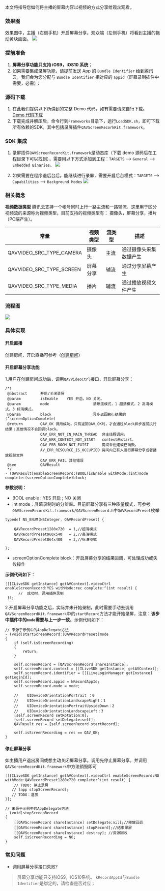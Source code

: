 本文将指导您如何将主播的屏幕内容以视频的方式分享给观众观看。
### 效果图
效果图中，主播（右侧手机）开启屏幕分享，观众端（左侧手机）将看到主播的拖动黄块画面。
![](https://main.qcloudimg.com/raw/570051276c21297d4556d4044f197d97.gif)

### 提前准备
1. **屏幕分享功能只支持 iOS9，iOS10 系统**；
2. 如果需要集成录屏功能，请提前发送 App 的 `Bundle Identifier` 给到腾讯云，我们会为您分配与 `Bundle Identifier` 相对应的 `appid`（屏幕录制插件中需要，必需）；


### 源码下载
1. 在此我们提供以下所讲到的完整 Demo 代码，如有需要请您自行下载。 [Demo 代码下载](	http://dldir1.qq.com/hudongzhibo/ILiveSDK/Demo/iOS/SreenRecord_Demo.zip)
2. 下载完成并解压后，命令行到`Frameworks`目录下，运行`LoadSDK.sh`，即可下载所有依赖的SDK，其中包括录屏插件`QAVScreenRecorkKit.framework`。

### SDK 集成
1. 录屏插件`QAVScreenRecordKit.framework`是动态库（下载 demo 源码后在工程目录下可以找到），需要用以下方式添加到工程：`TARGETS` --> `General` --> `Embedded Binaries`。
![](https://main.qcloudimg.com/raw/3dffb25a3400b2a1ae690c59a3ef263e.png)

2. 如果需要在程序退后台后，能继续进行录屏，需要开启后台模式：`TARGETS` --> `Capabilities` --> `Background Modes`
![](https://main.qcloudimg.com/raw/3b749f3ba5dfcc09bf4c8d44cd4afba6.png)


### 相关概念
**视频数据类型**
 腾讯云支持一个帐号同时上行一路主流和一路辅流，这里用于区分视频流的来源称为视频类型，目前支持的视频类型有： 摄像头，屏幕分享，播片（PC端产生）。

|常量|视频类型|流类型|描述|
|--|--|--|--|
|QAVVIDEO_SRC_TYPE_CAMERA|摄像头|主流|通过摄像头采集数据产生|
|QAVVIDEO_SRC_TYPE_SCREEN|屏幕分享|辅流|通过分享屏幕产生|
|QAVVIDEO_SRC_TYPE_MEDIA|播片|辅流|通过播放视频文件产生|

### 流程图
![](https://main.qcloudimg.com/raw/9689580d2f0a701d490f36c2603f97a4.png)

### 具体实现

#### 开启直播
创建房间，开启直播可参考（[创建房间](https://cloud.tencent.com/document/product/647/16811)）

#### 开启屏幕分享功能

1.用户在创建房间成功后，调用`QAVVideoCtrl`接口，开启屏幕分享：

```
/*!
 @abstract      开启/关闭录屏
 @param         isEnable    YES 开启，NO 关闭。
 @param         mode                    清晰度模式，1 超清模式，2 高清模式，3 标清模式。
 @param         block                   异步返回执行结果的 (^screenOptionComplete)
 @return        QAV_OK 调用成功。只有返回QAV_OK时，才会通过block异步返回执行结果；其他情况不会回调block。
                QAV_ERR_NOT_IN_MAIN_THREAD  非主线程调用。
                QAV_ERR_CONTEXT_NOT_START   context未start。
                QAV_ERR_ROOM_NOT_EXIST      房间未创建或已销毁。
                AV_ERR_RESOURCE_IS_OCCUPIED 房间内已有人进行屏幕分享或者播放视频文件
                QAV_ERR_FAIL 其他错误
 @see           QAVResult
 */
- (QAVResult)enableScreenRecord:(BOOL)isEnable withMode:(int)mode complete:(screenOptionComplete)block;
```

**参数说明：**

* BOOL enable : YES 开启 ; NO 关闭
* int mode：屏幕录制时的分辨率。目前屏幕分享有三种质量模式，可参考`QAVScreenRecordKit.framework/QAVScreenRecord.h`中`QAVRecordPreset`枚举

```
typedef NS_ENUM(NSInteger, QAVRecordPreset) {
    
    QAVRecordPreset1280x720  = 1,//超清模式
    QAVRecordPreset960x540   = 2,//高清模式
    QAVRecordPreset864x480   = 3,//标清模式
    
};
```
* screenOptionComplete block：开启屏幕分享的结果回调，可处理成功或失败操作

**示例代码如下：**

```
[[[ILiveSDK getInstance] getAVContext].videoCtrl enableScreenRecord:YES withMode:rec complete:^(int result) {
      //  成功时，调用插件录制
 }];
```
2.开启屏幕分享功能之后，实际并未开始录制，此时需要手动去调用`QAVScreenRecordKit.framework`中的`startRecord`方法才能开始录屏，注意：**该步中插件中的`mode`需要与上一步一致**。示例代码如下：

```
// 来源于示例中的AppDelegate方法
- (void)startScreenRecord:(QAVRecordPreset)mode
{
    if (self.isScreenRecording)
    {
        return;
    }
    
    self.screenRecord = [QAVScreenRecord shareInstance];
    self.screenRecord.context = [[ILiveSDK getInstance] getAVContext];
    self.screenRecord.identifier = [[ILiveLoginManager getInstance] getLoginId];
    self.screenRecord.appid = kRecordAppId;
    self.screenRecord.mode = mode;
    
    //    UIDeviceOrientationPortrait ：0
    //    UIDeviceOrientationLandscapeRight：1
    //    UIDeviceOrientationPortraitUpsideDown：2
    //    UIDeviceOrientationLandscapeLeft：3
    [self.screenRecord setRotation:0];
    [self.screenRecord setDelegate:self];
    QAVResult res = [self.screenRecord startRecord];
    
    self.isScreenRecording = res == QAV_OK;
}
```

#### 停止屏幕分享
如主播用户退出房间或想主动关闭屏幕分享，调用先停止屏幕分享，并调用`QAVScreenRecordKit.framework`中方法销毁即可

```
[[[ILiveSDK getInstance] getAVContext].videoCtrl enableScreenRecord:NO withMode:QAVRecordPreset1280x720 complete:^(int result) {
 	// TODO: 停止录屏
   // [app stopScreenRecord];     
   // TODO：退房
}];

// 来源于示例中的AppDelegate方法
- (void)stopScreenRecord
{
    [[QAVScreenRecord shareInstance] setDelegate:nil];//释放回调
    [[QAVScreenRecord shareInstance] stopRecord];//结束录屏
    [[QAVScreenRecord shareInstance] destroy]; //资源回收
    self.isScreenRecording = NO;
}
```

### 常见问题
- 调用屏幕分享接口失败?
> 屏幕分享功能只支持iOS9，iOS10系统。
> `kRecordAppId`与`Bundle Identifier`是绑定的，请检查是否对应；
